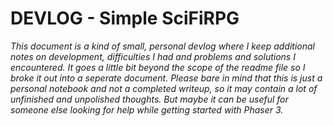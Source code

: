 # DEVLOG - Simple SciFiRPG

*This document is a kind of small, personal devlog where I keep additional notes on development, difficulties I had and problems and solutions I encountered. It goes a little bit beyond the scope of the readme file so I broke it out into a seperate document. Please bare in mind that this is just a personal notebook and not a completed writeup, so it may contain a lot of unfinished and unpolished thoughts.*
*But maybe it can be useful for someone else looking for help while getting started with Phaser 3.*